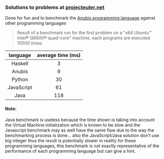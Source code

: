 ### Solutions to problems at [projecteuler.net](http://projecteuler.net) ###

Done for fun and to benchmark the [Anubis programming language](http://fr.wikipedia.org/wiki/Anubis_%28langage%29) against other programming languages

>Result of a benchmark run for the first problem on a "x64 Ubuntu™ Intel® Q6600® quad-core" machine, each programs are executed 10000 times

|  language  	| average time (ms) 	|
|:----------:	|:-----------------:	|
|   Haskell  	|         3         	|
|   Anubis   	|         9         	|
|   Python   	|         30        	|
| JavaScript 	|         61        	|
|    Java    	|        118        	|

#### Note: ####

Java benchmark is useless because the time shown is taking into account the Virtual Machine initialization which is known to be slow and the Javascript benchmark may as well have the same flaw due to the way the benchmarking process is done... also the JavaScript/Java solution don't use big integer thus the result is potentially slower in reality for these programming languages, this benchmark is not exactly representative of the performance of each programming language but can give a hint.
